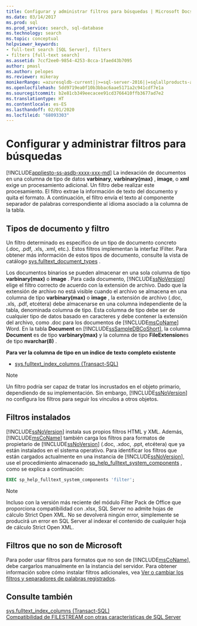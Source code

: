 ```yaml
---
title: Configurar y administrar filtros para búsquedas | Microsoft Docs
ms.date: 03/14/2017
ms.prod: sql
ms.prod_service: search, sql-database
ms.technology: search
ms.topic: conceptual
helpviewer_keywords:
- full-text search [SQL Server], filters
- filters [full-text search]
ms.assetid: 7ccf2ee0-9854-4253-8cca-1faed43b7095
author: pmasl
ms.author: pelopes
ms.reviewer: mikeray
monikerRange: =azuresqldb-current||>=sql-server-2016||=sqlallproducts-allversions||>=sql-server-linux-2017||=azuresqldb-mi-current
ms.openlocfilehash: 5dd9719ea0f10b3bbac6aae5171a2c941cdf7e1a
ms.sourcegitcommit: b2e81cb349eecacee91cd3766410ffb3677ad7e2
ms.translationtype: HT
ms.contentlocale: es-ES
ms.lasthandoff: 02/01/2020
ms.locfileid: "68093303"
---
```

# <a name="configure-and-manage-filters-for-search"></a>Configurar y administrar filtros para búsquedas
[!INCLUDE[appliesto-ss-asdb-xxxx-xxx-md](../../includes/appliesto-ss-asdb-xxxx-xxx-md.md)]
  La indexación de documentos en una columna de tipo de datos **varbinary**, **varbinary(max)** , **image**, o **xml** exige un procesamiento adicional. Un filtro debe realizar este procesamiento. El filtro extrae la información de texto del documento y quita el formato. A continuación, el filtro envía el texto al componente separador de palabras correspondiente al idioma asociado a la columna de la tabla.  
 
## <a name="filters-and-document-types"></a>Tipos de documento y filtro
Un filtro determinado es específico de un tipo de documento concreto (.doc, .pdf, .xls, .xml, etc.). Estos filtros implementan la interfaz IFilter. Para obtener más información de estos tipos de documento, consulte la vista de catálogo [sys.fulltext_document_types](../../relational-databases/system-catalog-views/sys-fulltext-document-types-transact-sql.md) .  
  
Los documentos binarios se pueden almacenar en una sola columna de tipo **varbinary(max)** o **image** . Para cada documento, [!INCLUDE[ssNoVersion](../../includes/ssnoversion-md.md)] elige el filtro correcto de acuerdo con la extensión de archivo. Dado que la extensión de archivo no está visible cuando el archivo se almacena en una columna de tipo **varbinary(max)** o **image** , la extensión de archivo (.doc, .xls, .pdf, etcétera) debe almacenarse en una columna independiente de la tabla, denominada columna de tipo. Esta columna de tipo debe ser de cualquier tipo de datos basado en caracteres y debe contener la extensión del archivo, como .doc para los documentos de [!INCLUDE[msCoName](../../includes/msconame-md.md)] Word. En la tabla **Document** en [!INCLUDE[ssSampleDBCoShort](../../includes/sssampledbcoshort-md.md)], la columna **Document** es de tipo **varbinary(max)** y la columna de tipo **FileExtension**es de tipo **nvarchar(8)** .  

**Para ver la columna de tipo en un índice de texto completo existente**  
  
-   [sys.fulltext_index_columns &#40;Transact-SQL&#41;](../../relational-databases/system-catalog-views/sys-fulltext-index-columns-transact-sql.md)  
  
> [!NOTE]  
>  Un filtro podría ser capaz de tratar los incrustados en el objeto primario, dependiendo de su implementación. Sin embargo, [!INCLUDE[ssNoVersion](../../includes/ssnoversion-md.md)] no configura los filtros para seguir los vínculos a otros objetos.  

## <a name="installed-filters"></a>Filtros instalados 
[!INCLUDE[ssNoVersion](../../includes/ssnoversion-md.md)] instala sus propios filtros HTML y XML. Además, [!INCLUDE[msCoName](../../includes/msconame-md.md)] también carga los filtros para formatos de propietario de [!INCLUDE[ssNoVersion](../../includes/ssnoversion-md.md)] (.doc, .xdoc, .ppt, etcétera) que ya están instalados en el sistema operativo. Para identificar los filtros que están cargados actualmente en una instancia de [!INCLUDE[ssNoVersion](../../includes/ssnoversion-md.md)], use el procedimiento almacenado [sp_help_fulltext_system_components](../../relational-databases/system-stored-procedures/sp-help-fulltext-system-components-transact-sql.md) , como se explica a continuación:  

```sql
EXEC sp_help_fulltext_system_components 'filter';   
```  

> [!NOTE]
> Incluso con la versión más reciente del módulo Filter Pack de Office que proporciona compatibilidad con .xlsx, SQL Server no admite hojas de cálculo Strict Open XML.  No se devolverá ningún error, simplemente se producirá un error en SQL Server al indexar el contenido de cualquier hoja de cálculo Strict Open XML.

## <a name="non-microsoft-filters"></a>Filtros que no son de Microsoft
Para poder usar filtros para formatos que no son de [!INCLUDE[msCoName](../../includes/msconame-md.md)], debe cargarlos manualmente en la instancia del servidor. Para obtener información sobre cómo instalar filtros adicionales, vea [Ver o cambiar los filtros y separadores de palabras registrados](../../relational-databases/search/view-or-change-registered-filters-and-word-breakers.md).  
  
  
## <a name="see-also"></a>Consulte también  
 [sys.fulltext_index_columns &#40;Transact-SQL&#41;](../../relational-databases/system-catalog-views/sys-fulltext-index-columns-transact-sql.md)   
 [Compatibilidad de FILESTREAM con otras características de SQL Server](../../relational-databases/blob/filestream-compatibility-with-other-sql-server-features.md)  
  
  
